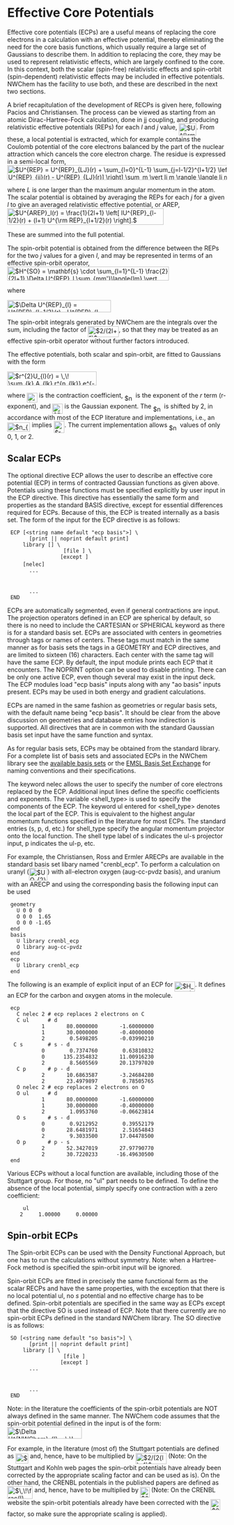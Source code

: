 # Effective Core Potentials

Effective core potentials (ECPs) are a useful means of replacing the
core electrons in a calculation with an effective potential, thereby
eliminating the need for the core basis functions, which usually require
a large set of Gaussians to describe them. In addition to replacing the
core, they may be used to represent relativistic effects, which are
largely confined to the core. In this context, both the scalar
(spin-free) relativistic effects and spin-orbit (spin-dependent)
relativistic effects may be included in effective potentials. NWChem has
the facility to use both, and these are described in the next two
sections.

A brief recapitulation of the development of RECPs is given here,
following Pacios and Christiansen. The process can be viewed as starting
from an atomic Dirac-Hartree-Fock calculation, done in jj coupling, and
producing relativistic effective potentials (REPs) for each *l* and *j*
value, <img alt="$U^{\rm REP}_{lj}$" src="https://raw.githubusercontent.com/wiki/nwchemgit/nwchem/svgs/2bfcf33d220bfe761e3f0afb5c2265f0.svg?invert_in_darkmode&sanitize=true" align=middle width="40.08708pt" height="27.59823pt"/>. From these, a local potential is extracted,
which for example contains the Coulomb potential of the core electrons
balanced by the part of the nuclear attraction which cancels the core
electron charge. The residue is expressed in a semi-local form,
<img alt="$U^{REP} = U^{REP}_{LJ}(r) + \sum_{l=0}^{L-1} \sum_{j=l-1/2}^{l+1/2} \left[ U^{REP}_{ij}(r) - U^{REP}_{LJ}(r)] \right] \sum_m \vert lj m \rangle \langle lj m \vert$" src="https://raw.githubusercontent.com/wiki/nwchemgit/nwchem/svgs/e9b9fd02f41fadedf5a95c153c362854.svg?invert_in_darkmode&sanitize=true" align=middle width="548.877945pt" height="34.27314pt"/>

where *L* is one larger than the maximum angular momentum in the atom.
The scalar potential is obtained by averaging the REPs for each *j* for
a given *l* to give an averaged relativistic effective potential, or
AREP,
<img alt="$U^{AREP}_l(r) = \frac{1}{2l+1} \left[ lU^{REP}_{l-1/2}(r) + (l+1) U^{\rm REP}_{l+1/2}(r) \right].$" src="https://raw.githubusercontent.com/wiki/nwchemgit/nwchem/svgs/0e110a4dd481a8a737a27d397bd8a83b.svg?invert_in_darkmode&sanitize=true" align=middle width="358.982745pt" height="37.80348pt"/>

These are summed into the full potential.

The spin-orbit potential is obtained from the difference between the
REPs for the two *j* values for a given *l*, and may be represented in
terms of an effective spin-orbit operator,
<img alt="$H^{SO} = \mathbf{s} \cdot \sum_{l=1}^{L-1} \frac{2}{2l+1} \Delta U^{REP}_l \sum_{mm'}\langle{lm} \vert \hat{l} \vert {lm'} \rangle \langle{lm'} \vert.$" src="https://raw.githubusercontent.com/wiki/nwchemgit/nwchem/svgs/af289b3dcc291554c240eb729b1ef129.svg?invert_in_darkmode&sanitize=true" align=middle width="371.357745pt" height="32.19744pt"/>

where

<img alt="$\Delta U^{REP}_{l} = U^{REP}_{l+1/2}(r) - U^{REP}_{l-1/2}(r).$" src="https://raw.githubusercontent.com/wiki/nwchemgit/nwchem/svgs/36d85ed46569672b461e6326af29bf53.svg?invert_in_darkmode&sanitize=true" align=middle width="237.956895pt" height="27.59823pt"/>

The spin-orbit integrals generated by NWChem are the integrals over the
sum, including the factor of <img alt="$2/(2l+1)$" src="https://raw.githubusercontent.com/wiki/nwchemgit/nwchem/svgs/1df983c15af35dbd21088ec9bc2e1a02.svg?invert_in_darkmode&sanitize=true" align=middle width="70.745235pt" height="24.56553pt"/>, so that they may be treated
as an effective spin-orbit operator without further factors introduced.

The effective potentials, both scalar and spin-orbit, are fitted to
Gaussians with the form

<img alt="$r^{2}U_{l}(r) = \,\! \sum_{k} A_{lk} r^{n_{lk}} e^{-B_{lk}r^{2}}$" src="https://raw.githubusercontent.com/wiki/nwchemgit/nwchem/svgs/c5efa393978245792459c2432ad67b91.svg?invert_in_darkmode&sanitize=true" align=middle width="205.499745pt" height="32.40633pt"/>

where <img alt="$A_{lk}$" src="https://raw.githubusercontent.com/wiki/nwchemgit/nwchem/svgs/72d544248cd857e08096402ddc5482a0.svg?invert_in_darkmode&sanitize=true" align=middle width="23.72997pt" height="22.38192pt"/> is the contraction coefficient, <img alt="$n_{lk}$" src="https://raw.githubusercontent.com/wiki/nwchemgit/nwchem/svgs/a98f361f1d272fcd4929943bddb95170.svg?invert_in_darkmode&sanitize=true" align=middle width="21.277245pt" height="14.10255pt"/> is the
exponent of the *r* term (r-exponent), and <img alt="$B_{lk}$" src="https://raw.githubusercontent.com/wiki/nwchemgit/nwchem/svgs/c5f2b952a02123253e6d270b9e0e77f9.svg?invert_in_darkmode&sanitize=true" align=middle width="23.86923pt" height="22.38192pt"/> is the Gaussian
exponent. The <img alt="$n_{lk}$" src="https://raw.githubusercontent.com/wiki/nwchemgit/nwchem/svgs/a98f361f1d272fcd4929943bddb95170.svg?invert_in_darkmode&sanitize=true" align=middle width="21.277245pt" height="14.10255pt"/> is shifted by 2, in accordance with most of the
ECP literature and implementations, i.e., an <img alt="$n_{lk} = 0$" src="https://raw.githubusercontent.com/wiki/nwchemgit/nwchem/svgs/e859f8ba1498afac2604c0eb406531a0.svg?invert_in_darkmode&sanitize=true" align=middle width="52.20006pt" height="21.10812pt"/> implies
<img alt="$r^{-2}$" src="https://raw.githubusercontent.com/wiki/nwchemgit/nwchem/svgs/1fe06997290913ffa76973adc7fcc12a.svg?invert_in_darkmode&sanitize=true" align=middle width="24.608925pt" height="26.70657pt"/>. The current implementation allows <img alt="$n_{lk}$" src="https://raw.githubusercontent.com/wiki/nwchemgit/nwchem/svgs/a98f361f1d272fcd4929943bddb95170.svg?invert_in_darkmode&sanitize=true" align=middle width="21.277245pt" height="14.10255pt"/> values of only
0, 1, or 2.

## Scalar ECPs

The optional directive ECP allows the user to describe an effective core
potential (ECP) in terms of contracted Gaussian functions as given
above. Potentials using these functions must be specified explicitly by
user input in the ECP directive. This directive has essentially the same
form and properties as the standard BASIS directive, except for
essential differences required for ECPs. Because of this, the ECP is
treated internally as a basis set. The form of the input for the ECP
directive is as
follows:

` ECP [<string name default "ecp basis">] \`  
`       [print || noprint default print]`  
`    `<string tag>` library [`<string tag_in_lib>`] \`  
`                 `<string standard_set>` [file `<filename>`] \`  
`                 [except `<string tag list>`]`  
`    `<string tag>` [nelec] `<integer number_of_electrons_replaced>  
`       ...`  
`    `<string tag>` `<string shell_type>  
`    `<real r-exponent>` `<real Gaussian-exponent>` `<real list_of_coefficients>  
`       ...`  
` END`

ECPs are automatically segmented, even if general contractions are
input. The projection operators defined in an ECP are spherical by
default, so there is no need to include the CARTESIAN or SPHERICAL
keyword as there is for a standard basis set. ECPs are associated with
centers in geometries through tags or names of centers. These tags must
match in the same manner as for basis sets the tags in a GEOMETRY and
ECP directives, and are limited to sixteen (16) characters. Each center
with the same tag will have the same ECP. By default, the input module
prints each ECP that it encounters. The NOPRINT option can be used to
disable printing. There can be only one active ECP, even though several
may exist in the input deck. The ECP modules load "ecp basis" inputs
along with any "ao basis" inputs present. ECPs may be used in both
energy and gradient calculations.

ECPs are named in the same fashion as geometries or regular basis sets,
with the default name being "ecp basis". It should be clear from the
above discussion on geometries and database entries how indirection is
supported. All directives that are in common with the standard Gaussian
basis set input have the same function and syntax.

As for regular basis sets, ECPs may be obtained from the standard
library. For a complete list of basis sets and associated ECPs in the
NWChem library see the [available basis
sets](Release66:AvailableBasisSets "wikilink") or the [EMSL Basis Set
Exchange](https://bse.pnl.gov/bse/portal) for naming conventions and
their specifications.

The keyword nelec allows the user to specify the number of core
electrons replaced by the ECP. Additional input lines define the
specific coefficients and exponents. The variable <shell_type> is used
to specify the components of the ECP. The keyword ul entered for
<shell_type> denotes the local part of the ECP. This is equivalent to
the highest angular momentum functions specified in the literature for
most ECPs. The standard entries (s, p, d, etc.) for shell\_type specify
the angular momentum projector onto the local function. The shell type
label of s indicates the ul-s projector input, p indicates the ul-p,
etc.

For example, the Christiansen, Ross and Ermler ARECPs are available in
the standard basis set libary named "crenbl\_ecp". To perform a
calculation on uranyl (<img alt="$UO_{2}^{2+}$" src="https://raw.githubusercontent.com/wiki/nwchemgit/nwchem/svgs/5dec79bbca67ebd692278b7396b08192.svg?invert_in_darkmode&sanitize=true" align=middle width="42.50433pt" height="28.83969pt"/>) with all-electron oxygen
(aug-cc-pvdz basis), and uranium with an ARECP and using the
corresponding basis the following input can be used

` geometry`  
`   U 0 0  0`  
`   O 0 0  1.65`  
`   O 0 0 -1.65`  
` end`  
` basis `  
`   U library crenbl_ecp`  
`   O library aug-cc-pvdz`  
` end`  
` ecp`  
`   U library crenbl_ecp`  
` end`

The following is an example of explicit input of an ECP for <img alt="$H_2CO$" src="https://raw.githubusercontent.com/wiki/nwchemgit/nwchem/svgs/f7266bc89ebc0cca21bb8ad490bab33e.svg?invert_in_darkmode&sanitize=true" align=middle width="46.81545pt" height="22.38192pt"/>.
It defines an ECP for the carbon and oxygen atoms in the molecule.

` ecp`  
`   C nelec 2 # ecp replaces 2 electrons on C`  
`   C ul      # d`  
`           1       80.0000000       -1.60000000`  
`           1       30.0000000       -0.40000000`  
`           2        0.5498205       -0.03990210`  
`  C s        # s - d `  
`           0        0.7374760        0.63810832`  
`           0      135.2354832       11.00916230`  
`           2        8.5605569       20.13797020`  
`   C p       # p - d`  
`           2       10.6863587       -3.24684280`  
`           2       23.4979897        0.78505765`  
`   O nelec 2 # ecp replaces 2 electrons on O`  
`   O ul      # d `  
`           1       80.0000000       -1.60000000`  
`           1       30.0000000       -0.40000000`  
`           2        1.0953760       -0.06623814`  
`   O s       # s - d`  
`           0        0.9212952        0.39552179`  
`           0       28.6481971        2.51654843`  
`           2        9.3033500       17.04478500`  
`   O p       # p - s `  
`           2       52.3427019       27.97790770`  
`           2       30.7220233      -16.49630500`  
` end`

Various ECPs without a local function are available, including those of
the Stuttgart group. For those, no "ul" part needs to be defined. To
define the absence of the local potential, simply specify one
contraction with a zero coefficient:

`    `<string tag>` ul`  
`    2     1.00000     0.00000`

## Spin-orbit ECPs

The Spin-orbit ECPs can be used with the Density Functional Approach,
but one has to run the calculations without symmetry. Note: when a
Hartree-Fock method is specified the spin-orbit input will be ignored.

Spin-orbit ECPs are fitted in precisely the same functional form as the
scalar RECPs and have the same properties, with the exception that there
is no local potential ul, no *s* potential and no effective charge has
to be defined. Spin-orbit potentials are specified in the same way as
ECPs except that the directive SO is used instead of ECP. Note that
there currently are no spin-orbit ECPs defined in the standard NWChem
library. The SO directive is as
follows:

` SO [<string name default "so basis">] \`  
`       [print || noprint default print]`  
`    `<string tag>` library [`<string tag_in_lib>`] \`  
`                 `<string standard_set>` [file `<filename>`]`  
`                 [except `<string tag list>`]`  
`       ...`  
`    `<string tag>` `<string shell_type>  
`    `<real r-exponent>` `<real Gaussian-exponent>` `<real list_of_coefficients>  
`       ...`  
` END`

Note: in the literature the coefficients of the spin-orbit potentials
are NOT always defined in the same manner. The NWChem code assumes that
the spin-orbit potential defined in the input is of the form:
<img alt="$\Delta U^{NWChem}_{l} = \,\! \frac{2}{2l+1} \Delta U_{l}$" src="https://raw.githubusercontent.com/wiki/nwchemgit/nwchem/svgs/0be89168a27192663058fb9216ade308.svg?invert_in_darkmode&sanitize=true" align=middle width="171.326595pt" height="27.85299pt"/>

For example, in the literature (most of) the Stuttgart potentials are
defined as <img alt="$\Delta U_{l}$" src="https://raw.githubusercontent.com/wiki/nwchemgit/nwchem/svgs/100737b94927e62da95985868aaf6e3d.svg?invert_in_darkmode&sanitize=true" align=middle width="29.03736pt" height="22.38192pt"/> and, hence, have to be multiplied by
<img alt="$2/(2{l}+1)$" src="https://raw.githubusercontent.com/wiki/nwchemgit/nwchem/svgs/156fcb35730b5da1280fe772d5b19893.svg?invert_in_darkmode&sanitize=true" align=middle width="70.745235pt" height="24.56553pt"/> (Note: On the Stuttgart and Kohln web pages the
spin-orbit potentials have already been corrected by the appropriate
scaling factor and can be used as is). On the other hand, the CRENBL
potentials in the published papers are defined as
<img alt="$\,\!\frac{l}{2l+1} \Delta U_{l}$" src="https://raw.githubusercontent.com/wiki/nwchemgit/nwchem/svgs/212280724cc111ee1d85ad12e99830b6.svg?invert_in_darkmode&sanitize=true" align=middle width="58.43013pt" height="28.86675pt"/> and, hence, have to be multiplied by
<img alt="$2/{l}$" src="https://raw.githubusercontent.com/wiki/nwchemgit/nwchem/svgs/8e89408ce4ee259f3ef40fa0beed9fe6.svg?invert_in_darkmode&sanitize=true" align=middle width="21.585795pt" height="24.56553pt"/> (Note: On the CRENBL website the spin-orbit potentials already
have been corrected with the <img alt="$2/{l}$" src="https://raw.githubusercontent.com/wiki/nwchemgit/nwchem/svgs/8e89408ce4ee259f3ef40fa0beed9fe6.svg?invert_in_darkmode&sanitize=true" align=middle width="21.585795pt" height="24.56553pt"/> factor, so make sure the
appropriate scaling is applied).
